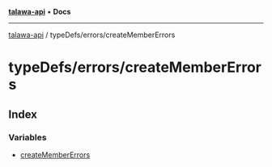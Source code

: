 [**talawa-api**](../../../README.md) • **Docs**

***

[talawa-api](../../../modules.md) / typeDefs/errors/createMemberErrors

# typeDefs/errors/createMemberErrors

## Index

### Variables

- [createMemberErrors](variables/createMemberErrors.md)
